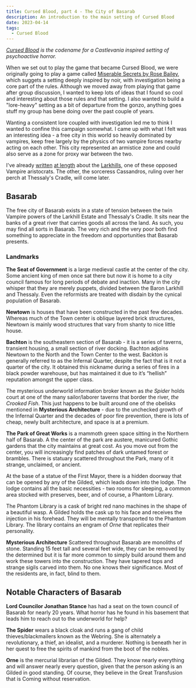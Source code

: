 ```yaml
---
title: Cursed Blood, part 4 - The City of Basarab
description: An introduction to the main setting of Cursed Blood
date: 2023-04-14
tags:
  - Cursed Blood
---
```


_[Cursed Blood](/tags/cursed-blood/) is the codename for a Castlevania inspired setting of psychoactive horror._

When we set out to play the game that became Cursed Blood, we were originally going to play a game called [Miserable Secrets by Rose Bailey](https://www.drivethrurpg.com/product/245941/Miserable-Secrets), which suggets a setting deeply inspired by noir, with investigation being a core part of the rules. Although we moved away from playing that game after group discussion, I wanted to keep lots of ideas that I found so cool and interesting about those rules and that setting. I also wanted to build a "lore-heavy" setting as a bit of departure from the gonzo, anything goes stuff my group has bene doing over the past couple of years.

Wanting a consistent lore coupled with investigation led me to think I wanted to confine this campaign somewhat. I came up with what I felt was an interesting idea - a free city in this world so heavily dominated by vampires, keep free largely by the physics of two vampire forces nearby acting on each other. This city represented an armistice zone and could also serve as a zone for proxy war between the two.

I've already [written](/posts/baron-larkhill) [at length](/posts/larkhill-estate) about the [Larkhills](/posts/basarab), one of these opposed Vampire aristocrats. The other, the sorceress Cassandros, ruling over her perch at Thessaly's Cradle, will come later.

## Basarab

The free city of Basarab exists in a state of tension between the twin Vampire powers of the Larkhill Estate and Thessaly's Cradle. It sits near the banks of a great river that carries goods all across the land. As such, you may find all sorts in Basarab. The very rich and the very poor both find something to appreciate in the freedom and opportunities that Basarab presents.

### Landmarks

**The Seat of Government** is a large medieval castle at the center of the city. Some ancient king of men once sat there but now it is home to a city council famous for long periods of debate and inaction. Many in the city whisper that they are merely puppets, divided between the Baron Larkhill and Thessaly. Even the reformists are treated with disdain by the cynical population of Basarab.

**Newtown** is houses that have been constructed in the past few decades. Whereas much of the Town center is oblique layered brick structures, Newtown is mainly wood structures that vary from shanty to nice little house.

**Bachton** is the southeastern section of Basarab - it is a series of taverns, transient housing, a small section of river docking. Bachton adjoins Newtown to the North and the Town Center to the west. Backton is generally referred to as the Infernal Quarter, despite the fact that is it not a quarter of the city. It obtained this nickname during a series of fires in a black powder warehouse, but has maintained it due to it’s “hellish” reputation amongst the upper class.

The mysterious underworld information broker known as _the Spider_ holds court at one of the many sailor/laborer taverns that border the river, _the Crooked Fish_. This just happens to be built around one of the obelisks mentioned in **Mysterious Architecture** - due to the unchecked growth of the Infernal Quarter and the decades of poor fire prevention, there is lots of cheap, newly built architecture, and space is at a premium.

**The Park of Great Works** is a mammoth green space sitting in the Northern half of Basarab. A the center of the park are austere, manicured Gothic gardens that the city maintains at great cost. As you move out from the center, you will increasingly find patches of dark untamed forest or brambles. There is statuary scattered throughout the Park, many of it strange, unclaimed, or ancient.

At the base of a statue of the First Mayor, there is a hidden doorway that can be opened by any of the Gilded, which leads down into the lodge. The lodge contains all the basic necessities - two rooms for sleeping, a common area stocked with preserves, beer, and of course, a Phantom Library.

The Phantom Library is a cask of bright red nano machines in the shape of a beautiful wasp. A Gilded holds the cask up to his face and receives the injection in his forehead. They will be mentally transported to the Phantom Library. The library contains an engram of _Orne_ that replicates their personality.

**Mysterious Architecture** Scattered throughout Basarab are monoliths of stone. Standing 15 feet tall and several feet wide, they can be removed by the determined but it is far more common to simply build around them and work these towers into the construction. They have tapered tops and strange sigils carved into them. No one knows their significance. Most of the residents are, in fact, blind to them.

## Notable Characters of Basarab

**Lord Councilor Jonathan Stance** has had a seat on the town council of Basarab for nearly 20 years. What horror has he found in his basement that leads him to reach out to the underworld for help?

**The Spider** wears a black cloak and runs a gang of child thieves/blackmailers known as the Webring. She is alternately a revolutionary, a thief, an idealist, and a murderer. Nothing is beneath her in her quest to free the spirits of mankind from the boot of the nobles.

**Orne** is the mercurial librarian of the Gilded. They know nearly everything and will answer nearly every question, given that the person asking is an Gilded in good standing. Of course, they believe in the Great Transfusion that is Coming without reservation.
